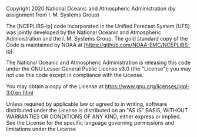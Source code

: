 Copyright 2020 National Oceanic and Atmospheric Administration (by assignment from I. M. Systems Group)

The [NCEPLIBS-ip] code incorporated in the Unified Forecast System (UFS) was jointly developed by the National Oceanic and Atmospheric Administration and the I. M. Systems Group. The gold standard copy of the Code is maintained by NOAA at [https://github.com/NOAA-EMC/NCEPLIBS-ip].

The National Oceanic and Atmospheric Administration is releasing this code under the GNU Lesser General Public License v3.0 (the "License"); you may not use this code except in compliance with the License.

You may obtain a copy of the License at https://www.gnu.org/licenses/lgpl-3.0.en.html

Unless required by applicable law or agreed to in writing, software distributed under the License is distributed on an "AS IS" BASIS, WITHOUT WARRANTIES OR CONDITIONS OF ANY KIND, either express or implied. See the License for the specific language governing permissions and limitations under the License
